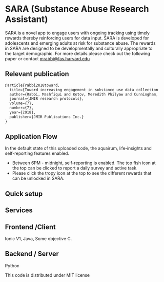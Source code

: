 # SARA (Substance Abuse Research Assistant)

SARA is a novel app to engage users with ongoing tracking using timely rewards thereby reinforcing users for data input. SARA is
developed for adolescents and emerging adults at risk for substance abuse. The rewards in SARA are designed to be developmentally and culturally appropriate to the target demographic. For more details please check out the following paper or contact mrabbi@fas.harvard.edu


## Relevant publication 
```tex
@article{rabbi2018toward,
  title={Toward increasing engagement in substance use data collection: development of the Substance Abuse Research Assistant app and protocol for a microrandomized trial using adolescents and emerging adults},
  author={Rabbi, Mashfiqui and Kotov, Meredith Philyaw and Cunningham, Rebecca and Bonar, Erin E and Nahum-Shani, Inbal and Klasnja, Predrag and Walton, Maureen and Murphy, Susan},
  journal={JMIR research protocols},
  volume={7},
  number={7},
  year={2018},
  publisher={JMIR Publications Inc.}
}
```

## Application Flow
In the default state of this uploaded code, the aquairum, life-insights and self-reporting features enabled. 
* Between 6PM - midnight, self-reporting is enabled. The top fish icon at the top can be clicked to report a daily survey and active task.
* Please click the tropy icon at the top to see the different rewards that can be unlocked in SARA.


## Quick setup

## Services



## Frontend /Client
Ionic V1, Java, Some objective C.


## Backend / Server
Python

This code is distributed under MIT license 
